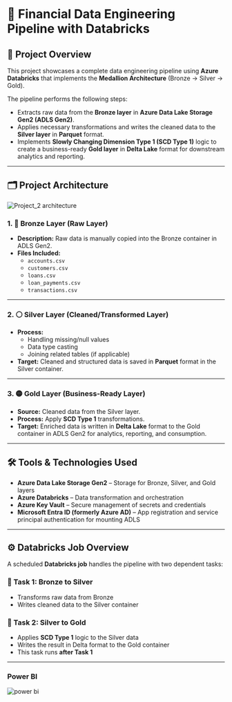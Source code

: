 # 🏦 Financial Data Engineering Pipeline with Databricks

## 📌 Project Overview

This project showcases a complete data engineering pipeline using **Azure Databricks** that implements the **Medallion Architecture** (Bronze → Silver → Gold). 

The pipeline performs the following steps:
- Extracts raw data from the **Bronze layer** in **Azure Data Lake Storage Gen2 (ADLS Gen2)**.
- Applies necessary transformations and writes the cleaned data to the **Silver layer** in **Parquet** format.
- Implements **Slowly Changing Dimension Type 1 (SCD Type 1)** logic to create a business-ready **Gold layer** in **Delta Lake** format for downstream analytics and reporting.

---

## 🗂️ Project Architecture

![Project_2 architecture](https://github.com/user-attachments/assets/f6a9949e-6f60-4c5b-9fdf-613b12095402)


### 1. 🔸 Bronze Layer (Raw Layer)

- **Description:** Raw data is manually copied into the Bronze container in ADLS Gen2.
- **Files Included:**
  - `accounts.csv`
  - `customers.csv`
  - `loans.csv`
  - `loan_payments.csv`
  - `transactions.csv`

---

### 2. ⚪ Silver Layer (Cleaned/Transformed Layer)

- **Process:**
  - Handling missing/null values
  - Data type casting
  - Joining related tables (if applicable)
- **Target:** Cleaned and structured data is saved in **Parquet** format in the Silver container.

---

### 3. 🟡 Gold Layer (Business-Ready Layer)

- **Source:** Cleaned data from the Silver layer.
- **Process:** Apply **SCD Type 1** transformations.
- **Target:** Enriched data is written in **Delta Lake** format to the Gold container in ADLS Gen2 for analytics, reporting, and consumption.

---

## 🛠️ Tools & Technologies Used

- **Azure Data Lake Storage Gen2** – Storage for Bronze, Silver, and Gold layers  
- **Azure Databricks** – Data transformation and orchestration  
- **Azure Key Vault** – Secure management of secrets and credentials  
- **Microsoft Entra ID (formerly Azure AD)** – App registration and service principal authentication for mounting ADLS  

---

## ⚙️ Databricks Job Overview

A scheduled **Databricks job** handles the pipeline with two dependent tasks:

### 🔁 Task 1: Bronze to Silver
- Transforms raw data from Bronze
- Writes cleaned data to the Silver container

### 🔁 Task 2: Silver to Gold
- Applies **SCD Type 1** logic to the Silver data
- Writes the result in Delta format to the Gold container  
- This task runs **after Task 1**

---
###  Power BI 
![power bi](https://github.com/user-attachments/assets/c2518756-90bf-4ba7-93ff-d63b8cc6b345)
